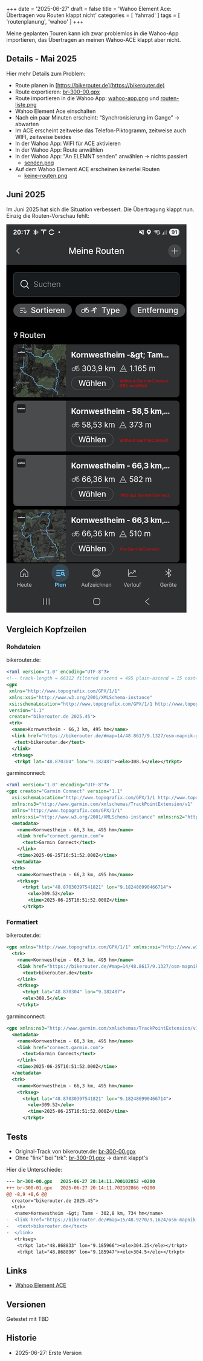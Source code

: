 +++
date = '2025-06-27'
draft = false
title = 'Wahoo Element Ace: Übertragen vou Routen klappt nicht'
categories = [ 'fahrrad' ]
tags = [ 'routenplanung', 'wahoo' ]
+++

<!--Wahoo Element Ace: Übertragen vou Routen klappt nicht-->
<!--======================================-->

Meine geplanten Touren kann ich zwar problemlos in die
Wahoo-App importieren, das Übertragen an meinen Wahoo-ACE
klappt aber nicht.

<!-- more -->

Details - Mai 2025
------------------

Hier mehr Details zum Problem:

- Route planen in [https://bikerouter.de](https://bikerouter.de)
- Route exportieren: [br-300-00.gpx](br-300-00.gpx)
- Route importieren in die Wahoo App:
  [wahoo-app.png](wahoo-app.png) und [routen-liste.png](routen-liste.png)
- Wahoo Element Ace einschalten
- Nach ein paar Minuten erscheint: “Synchronisierung im Gange” -> abwarten
- Im ACE erscheint zeitweise das Telefon-Piktogramm,
  zeitweise auch WIFI, zeitweise beides
- In der Wahoo App: WIFI für ACE aktivieren
- In der Wahoo App: Route anwählen
- In der Wahoo App: "An ELEMNT senden" anwählen -> nichts passiert
  - [senden.png](senden.png)
- Auf dem Wahoo Element ACE erscheinen keinerlei Routen
  - [keine-routen.png](keine-routen.png)

Juni 2025
---------

Im Juni 2025 hat sich die Situation verbessert.
Die Übertragung klappt nun. Einzig die Routen-Vorschau
fehlt:

![Routen ohne Vorschau](wahoo-app-ohne-vorschau.jpg)

Vergleich Kopfzeilen
--------------------

### Rohdateien

bikerouter.de:

```xml
<?xml version="1.0" encoding="UTF-8"?>
<!-- track-length = 66312 filtered ascend = 495 plain-ascend = 15 cost=75512 energy=0.4kwh time=3h 37m 37s -->
<gpx 
 xmlns="http://www.topografix.com/GPX/1/1" 
 xmlns:xsi="http://www.w3.org/2001/XMLSchema-instance" 
 xsi:schemaLocation="http://www.topografix.com/GPX/1/1 http://www.topografix.com/GPX/1/1/gpx.xsd" 
 version="1.1" 
 creator="bikerouter.de 2025.45">
 <trk>
  <name>Kornwestheim - 66,3 km, 495 hm</name>
  <link href="https://bikerouter.de/#map=14/48.8617/9.1327/osm-mapnik-german_style,Waymarked_Trails-Cycling&amp;lonlats=9.182458,48.870317;9.131003,48.95027;9.140616,48.998154;9.150827,49.0088;9.11247,49.014376;9.021516,48.998516;9.006242,48.957488;9.055223,48.940076;9.053231,48.915696;9.072796,48.902039;9.070309,48.879643;9.087213,48.858915;9.097425,48.865072;9.167445,48.868179&amp;profile=trekking">
   <text>bikerouter.de</text>
  </link>
  <trkseg>
   <trkpt lat="48.870304" lon="9.182487"><ele>308.5</ele></trkpt>
```

garminconnect:

```xml
<?xml version="1.0" encoding="UTF-8"?>
<gpx creator="Garmin Connect" version="1.1"
  xsi:schemaLocation="http://www.topografix.com/GPX/1/1 http://www.topografix.com/GPX/11.xsd"
  xmlns:ns3="http://www.garmin.com/xmlschemas/TrackPointExtension/v1"
  xmlns="http://www.topografix.com/GPX/1/1"
  xmlns:xsi="http://www.w3.org/2001/XMLSchema-instance" xmlns:ns2="http://www.garmin.com/xmlschemas/GpxExtensions/v3">
  <metadata>
    <name>Kornwestheim - 66,3 km, 495 hm</name>
    <link href="connect.garmin.com">
      <text>Garmin Connect</text>
    </link>
    <time>2025-06-25T16:51:52.000Z</time>
  </metadata>
  <trk>
    <name>Kornwestheim - 66,3 km, 495 hm</name>
    <trkseg>
      <trkpt lat="48.87030397541821" lon="9.182486990466714">
        <ele>309.52</ele>
        <time>2025-06-25T16:51:52.000Z</time>
      </trkpt>
```

### Formatiert

bikerouter.de:

```xml
<gpx xmlns="http://www.topografix.com/GPX/1/1" xmlns:xsi="http://www.w3.org/2001/XMLSchema-instance" xsi:schemaLocation="http://www.topografix.com/GPX/1/1 http://www.topografix.com/GPX/1/1/gpx.xsd" version="1.1" creator="bikerouter.de 2025.45">
  <trk>
    <name>Kornwestheim - 66,3 km, 495 hm</name>
    <link href="https://bikerouter.de/#map=14/48.8617/9.1327/osm-mapnik-german_style,Waymarked_Trails-Cycling&lonlats=9.182458,48.870317;9.131003,48.95027;9.140616,48.998154;9.150827,49.0088;9.11247,49.014376;9.021516,48.998516;9.006242,48.957488;9.055223,48.940076;9.053231,48.915696;9.072796,48.902039;9.070309,48.879643;9.087213,48.858915;9.097425,48.865072;9.167445,48.868179&profile=trekking">
      <text>bikerouter.de</text>
    </link>
    <trkseg>
      <trkpt lat="48.870304" lon="9.182487">
      <ele>308.5</ele>
    </trkpt>
```

garminconnect:

```xml
<gpx xmlns:ns3="http://www.garmin.com/xmlschemas/TrackPointExtension/v1" xmlns="http://www.topografix.com/GPX/1/1" xmlns:xsi="http://www.w3.org/2001/XMLSchema-instance" xmlns:ns2="http://www.garmin.com/xmlschemas/GpxExtensions/v3" creator="Garmin Connect" version="1.1" xsi:schemaLocation="http://www.topografix.com/GPX/1/1 http://www.topografix.com/GPX/11.xsd">
  <metadata>
    <name>Kornwestheim - 66,3 km, 495 hm</name>
    <link href="connect.garmin.com">
      <text>Garmin Connect</text>
    </link>
    <time>2025-06-25T16:51:52.000Z</time>
  </metadata>
  <trk>
    <name>Kornwestheim - 66,3 km, 495 hm</name>
    <trkseg>
      <trkpt lat="48.87030397541821" lon="9.182486990466714">
        <ele>309.52</ele>
        <time>2025-06-25T16:51:52.000Z</time>
      </trkpt>
```

Tests
-----

- Original-Track von bikerouter.de: [br-300-00.gpx](br-300-00.gpx)
- Ohne "link" bei "trk": [br-300-01.gpx](br-300-01.gpx) -> damit klappt's

Hier die Unterschiede:

```diff
--- br-300-00.gpx	2025-06-27 20:14:11.700102852 +0200
+++ br-300-01.gpx	2025-06-27 20:14:11.702102866 +0200
@@ -8,9 +8,6 @@
  creator="bikerouter.de 2025.45">
  <trk>
   <name>Kornwestheim -&gt; Tamm - 302,8 km, 734 hm</name>
-  <link href="https://bikerouter.de/#map=15/48.9270/9.1624/osm-mapnik-german_style,Waymarked_Trails-Cycling&amp;lonlats=9.185763,48.868796;8.592838,49.124742;8.376726,49.228749;8.436111,49.266606;8.412426,49.548609;8.470781,49.523667;8.557645,49.473829;8.62853,49.443941;8.670165,49.411899;8.692649,49.413629;8.79565,49.397699;8.822168,49.394153;8.850959,49.394739;8.920023,49.439144;8.990307,49.455542;9.040953,49.415716;9.069702,49.391991;9.087568,49.365543;9.107906,49.32368;9.152022,49.298424;9.133056,49.286282;9.156656,49.24704;9.195016,49.227211;9.207983,49.182768;9.200947,49.142582;9.152718,49.100418;9.155809,49.074476;9.149631,49.034321;9.153407,49.014689;9.140277,48.998144;9.138732,48.967347;9.138646,48.948533;9.148131,48.927264&amp;profile=trekking">
-   <text>bikerouter.de</text>
-  </link>
   <trkseg>
    <trkpt lat="48.868833" lon="9.185966"><ele>304.25</ele></trkpt>
    <trkpt lat="48.868896" lon="9.185947"><ele>304.5</ele></trkpt>
```

Links
-----

- [Wahoo Element ACE](https://de-eu.wahoofitness.com/devices/bike-computers/elemnt-ace-buy)

Versionen
---------

Getestet mit TBD

Historie
--------

- 2025-06-27: Erste Version
